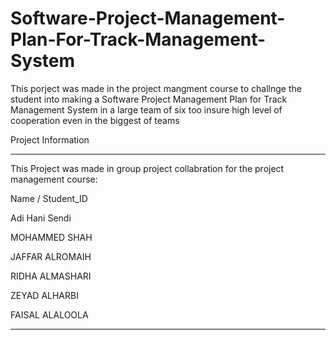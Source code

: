 # Software-Project-Management-Plan-For-Track-Management-System
This porject was made in the project mangment course to challnge the student into making a Software Project Management Plan for Track Management System in a large team of six too insure high level of cooperation even in the biggest of teams

Project Information

*******

This Project was made in group project collabration for the project management course:

Name / Student_ID

Adi Hani Sendi 

MOHAMMED SHAH 

JAFFAR ALROMAIH 

RIDHA ALMASHARI 

ZEYAD ALHARBI

FAISAL ALALOOLA

*******
